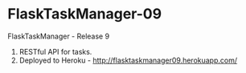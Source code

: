 # FlaskTaskManager-09
FlaskTaskManager - Release 9

1. RESTful API for tasks.
2. Deployed to Heroku - http://flasktaskmanager09.herokuapp.com/
